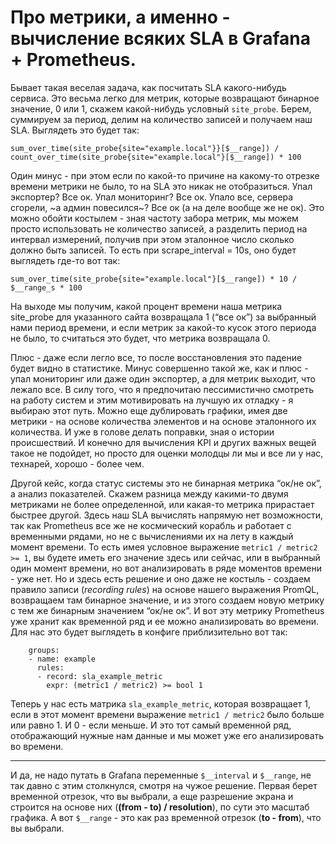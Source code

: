 # Про метрики, а именно - вычисление всяких SLA в Grafana + Prometheus.

Бывает такая веселая задача, как посчитать SLA какого-нибудь сервиса. Это весьма легко для метрик, которые возвращают бинарное значение, 0 или 1, скажем какой-нибудь условный `site_probe`. Берем, суммируем за период, делим на количество записей и получаем наш SLA. Выглядеть это будет так:

`sum_over_time(site_probe{site="example.local"}}[$__range]) / count_over_time(site_probe{site="example.local"}[$__range]) * 100`

Один минус - при этом если по какой-то причине на какому-то отрезке времени метрики не было, то на SLA это никак не отобразиться. Упал экспортер? Все ок. Упал мониторинг? Все ок. Упало все, сервера сгорели, ~а админ повесился~? Все ок (а на деле вообще же не ок). Это можно обойти костылем - зная частоту забора метрик, мы можем просто использовать не количество записей, а разделить период на интервал измерений, получив при этом эталонное число сколько должно быть записей. То есть при scrape_interval = 10s, оно будет выглядеть где-то вот так:

`sum_over_time(site_probe{site="example.local"}[$__range]) * 10 / $__range_s * 100`

На выходе мы получим, какой процент времени наша метрика site_probe для указанного сайта возвращала 1 (“все ок”) за выбранный нами период времени, и если метрик за какой-то кусок этого периода не было, то считаться это будет, что метрика возвращала 0.

Плюс - даже если легло все, то после восстановления это падение будет видно в статистике. Минус совершенно такой же, как и плюс - упал мониторинг или даже один экспортер, а для метрик выходит, что лежало все. В силу того, что я предпочитаю пессимистично смотреть на работу систем и этим мотивировать на лучшую их отладку - я выбираю этот путь. Можно еще дублировать графики, имея две метрики - на основе количества элементов и на основе эталонного их количества. И уже в голове делать поправки, зная о истории происшествий. И конечно для вычисления KPI и других важных вещей такое не подойдет, но просто для оценки молодцы ли мы и все ли у нас, технарей, хорошо - более чем.

Другой кейс, когда статус системы это не бинарная метрика “ок/не ок”, а анализ показателей. Скажем разница между какими-то двумя метриками не более определенной, или какая-то метрика прирастает быстрее другой. Здесь наш SLA вычислять напрямую нет возможности, так как Prometheus все же не космический корабль и работает с временными рядами, но не с вычислениями их на лету в каждый момент времени. То есть имея условное выражение `metric1 / metric2 >= 1`, вы будете иметь его значение здесь или сейчас, или в выбранный один момент времени, но вот анализировать в ряде моментов времени - уже нет. Но и здесь есть решение и оно даже не костыль - создаем правило записи (*recording rules*) на основе нашего выражения PromQL, возвращаем там бинарное значение, и из этого создаем новую метрику с тем же бинарным значением “ок/не ок”. И вот эту метрику Prometheus уже хранит как временной ряд и ее можно анализировать во времени. Для нас это будет выглядеть в конфиге приблизительно вот так:

```
    groups:
    - name: example
      rules:
      - record: sla_example_metric
        expr: (metric1 / metric2) >= bool 1
```

Теперь у нас есть матрика `sla_example_metric`, которая возвращает 1, если в этот момент времени выражение `metric1 / metric2` было больше или равно 1. И 0 - если меньше. И это тот самый временной ряд, отображающий нужные нам данные и мы может уже его анализировать во времени.

---
И да, не надо путать в Grafana переменные `$__interval` и `$__range`, не так давно с этим столкнулся, смотря на чужое решение. Первая берет временной отрезок, что вы выбрали, а еще разрешение экрана и строится на основе них (**(from - to) / resolution**), по сути это масштаб графика. А вот `$__range` - это как раз временной отрезок (**to - from**), что вы выбрали.